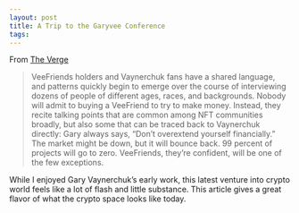 ```yaml
---
layout: post
title: A Trip to the Garyvee Conference
tags:
---
```

From [The Verge](https://www.theverge.com/23160201/gary-vaynerchuk-veecon-veefriends-nfts-web3-conference-crypto)

> VeeFriends holders and Vaynerchuk fans have a shared language, and patterns quickly begin to emerge over the course of interviewing dozens of people of different ages, races, and backgrounds. Nobody will admit to buying a VeeFriend to try to make money. Instead, they recite talking points that are common among NFT communities broadly, but also some that can be traced back to Vaynerchuk directly: Gary always says, “Don’t overextend yourself financially.” The market might be down, but it will bounce back. 99 percent of projects will go to zero. VeeFriends, they’re confident, will be one of the few exceptions.

While I enjoyed Gary Vaynerchuk’s early work, this latest venture into crypto world feels like a lot of flash and little substance. This article gives a great flavor of what the crypto space looks like today.